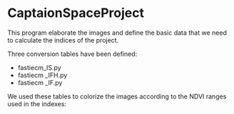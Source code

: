 # CaptaionSpaceProject
This program elaborate the images and define the basic data that we need to calculate the indices of the project.

Three conversion tables have been defined: 

-	fastiecm_IS.py
-	fastiecm _IFH.py
-	fastiecm _IF.py

We used these tables to colorize the images according to the NDVI ranges used in the indexes:

 
